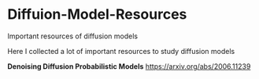 # Diffuion-Model-Resources
Important resources of diffusion models

Here I collected a lot of important resources to study diffusion models

**Denoising Diffusion Probabilistic Models**
https://arxiv.org/abs/2006.11239
